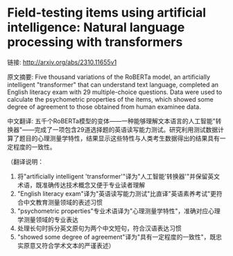 # Field-testing items using artificial intelligence: Natural language processing with transformers

链接: http://arxiv.org/abs/2310.11655v1

原文摘要:
Five thousand variations of the RoBERTa model, an artificially intelligent
"transformer" that can understand text language, completed an English literacy
exam with 29 multiple-choice questions. Data were used to calculate the
psychometric properties of the items, which showed some degree of agreement to
those obtained from human examinee data.

中文翻译:
五千个RoBERTa模型的变体——一种能够理解文本语言的人工智能"转换器"——完成了一项包含29道选择题的英语读写能力测试。研究利用测试数据计算了题目的心理测量学特性，结果显示这些特性与人类考生数据得出的结果具有一定程度的一致性。

（翻译说明：
1. 将"artificially intelligent 'transformer'"译为"人工智能'转换器'"并保留英文术语，既准确传达技术概念又便于专业读者理解
2. "English literacy exam"译为"英语读写能力测试"比直译"英语素养考试"更符合中文教育测量领域的表述习惯
3. "psychometric properties"专业术语译为"心理测量学特性"，准确对应心理学测量领域的专业表达
4. 处理长句时拆分英文原句为两个中文短句，符合汉语表达习惯
5. "showed some degree of agreement"译为"具有一定程度的一致性"，既忠实原意又符合学术文本的严谨表述）
